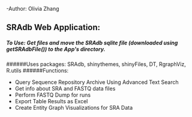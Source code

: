 -Author: Olivia Zhang 
## SRAdb Web Application:

##### To Use: Get files and move the SRAdb sqlite file (downloaded using getSRAdbFile()) to the App's directory.

######Uses packages: SRAdb, shinythemes, shinyFiles, DT, RgraphViz, R.utils
######Functions:

- Query Sequence Repository Archive Using Advanced Text Search
- Get info about SRA and FASTQ data files 
- Perform FASTQ Dump for runs
- Export Table Results as Excel
- Create Entity Graph Visualizations for SRA Data 

